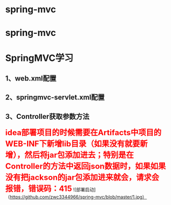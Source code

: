 # spring-mvc
# spring-mvc

# SpringMVC学习

## 1、web.xml配置

## 2、springmvc-servlet.xml配置

## 3、Controller获取参数方法

<font color=red size=5>**idea部署项目的时候需要在Artifacts中项目的WEB-INF下新增lib目录（如果没有就要新增），然后将jar包添加进去；特别是在Controller的方法中返回json数据时，如果如果没有把jackson的jar包添加进来就会，请求会报错，错误码：415**</font>
![部署启动]（https://github.com/zwc3344966/spring-mvc/blob/master/1.jpg）


